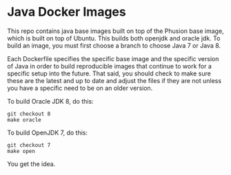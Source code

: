 # Java Docker Images

This repo contains java base images built on top of the Phusion base image, which is built on top of Ubuntu.  This builds both openjdk and oracle jdk.  To build an image, you must first choose a branch to choose Java 7 or Java 8.

Each Dockerfile specifies the specific base image and the specific version of Java in order to build reproducible images that continue to work for a specific setup into the future.  That said, you should check to make sure these are the latest and up to date and adjust the files if they are not unless you have a specific need to be on an older version.

To build Oracle JDK 8, do this:

    git checkout 8
    make oracle

To build OpenJDK 7, do this:

    git checkout 7
    make open

You get the idea.
